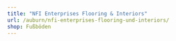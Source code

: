 ```yaml
---
title: "NFI Enterprises Flooring & Interiors"
url: /auburn/nfi-enterprises-flooring-und-interiors/
shop: Fußböden
---
```

